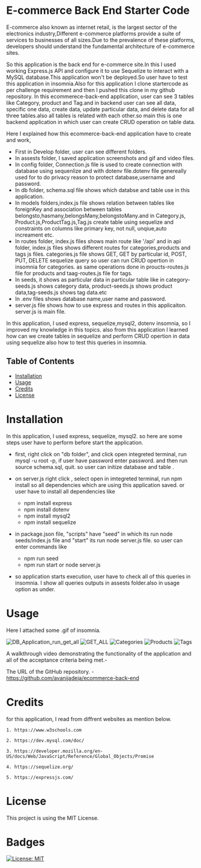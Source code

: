 # E-commerce Back End Starter Code

E-commerce also known as internet retail, is the largest sector of the electronics industry,Different e-commerce platforms provide a suite of services to businesses of all sizes.Due to the prevalence of these platforms, developers should understand the fundamental architecture of e-commerce sites.

So this application is the back end for e-commerce site.In this I used working Express.js API and configure it to use Sequelize to interact with a MySQL database.This application won't be deployed.So user have to test this application in insomnia.Also for this application I clone startercode as per challenge requirement and then I pushed this clone in my github repository. In this ecommerece-back-end application, user can see 3 tables like Category, product and Tag.and in backend user can see all data, specific one data, create data, update particular data, and delete data for all three tables.also all tables is related with each other.so main this is one backend application in which user can create CRUD operation on table data.

Here I explained how this ecommerce-back-end application have to create and work,

- First in Develop folder, user can see different folders.
- In assests folder, I saved application screenshots and gif and video files.
- In config folder, Connection.js file is used to create connection with database using sequenlize and with dotenv file.dotenv file genereally used for to do privacy reason to protect database,username and password.
- In db folder, schema.sql file shows which databse and table use in this application.
- In models folders,index.js file shows relation between tables like foreignKey and association between tables belongsto,hasmany,belongsMany,belongstoMany.and in Category.js, Product.js,ProductTag.js,Tag.js create table using sequelize and constraints on columns like primary key, not null, unqiue,auto increament etc.
- In routes folder, index.js files shows main route like '/api' and in api folder, index.js files shows different routes for categories,products and tags js files. categories.js file shows GET, GET by particular id, POST, PUT, DELETE sequelize query so user can run CRUD opertion in insomnia for categories. as same operations done in proucts-routes.js file for products and taag-routes.js file for tags.
- In seeds, it shows as particular data in particular table like in category-seeds.js shows category data, product-seeds.js shows product data,tag-seeds.js shows tag data.etc
- In .env files shows database name,user name and password.
- server.js file shows how to use express and routes in this applicaiton. server.js is main file.

In this application, I used express, sequelize,mysql2, dotenv insomnia, so I improved my knowledge in this topics. also from this application I learned how can we create tables in sequelize and perform CRUD opertion in data using sequelize also how to test this queries in insomnia.

## Table of Contents

- [Installation](#installation)
- [Usage](#usage)
- [Credits](#credits)
- [License](#license)

# Installation

In this application, I used express, sequelize, mysql2. so here are some steps user have to perform before start the application.

- first, right click on "db folder", and click open integreted terminal, run mysql -u root -p, if user have password enter password. and then run source schema.sql, quit. so user can initize database and table .

- on server.js right click , select open in imtegreted terminal, run npm install so all dependencies which are using this application saved. or user have to install all dependencies like

  - npm install express
  - npm install dotenv
  - npm install mysql2
  - npm install sequelize

- in package.json file, "scripts" have "seed" in which its run node seeds/index.js file and "start" its run node server.js file. so user can enter commands like

  - npm run seed
  - npm run start or node server.js

- so application starts execution, user have to check all of this queries in insomnia. I show all queries outputs in assests folder.also in usage option as under.

# Usage

Here I attached some .gif of insomnia.

![DB_Application_run_get_all](./Develop/assests/DB_application_run%20_insomnia_GET.gif)
![GET_ALL](./Develop/assests/GET_ALL.gif)
![Categories](./Develop/assests/GET_POST_PUT_DELETE_Categories.gif)
![Products](./Develop/assests/GET_POST_PUT_DELETE_Product.gif)
![Tags](./Develop/assests/GET_POST_PUT_DELETE_Tag.gif)

A walkthrough video demonstrating the functionality of the application and all of the acceptance criteria being met.-

The URL of the GitHub repository. -
https://github.com/avanijadeja/ecommerce-back-end

# Credits

for this application, I read from diffrent websites as mention below.

    1. https://www.w3schools.com

    2. https://dev.mysql.com/doc/

    3. https://developer.mozilla.org/en-US/docs/Web/JavaScript/Reference/Global_Objects/Promise

    4. https://sequelize.org/

    5. https://expressjs.com/

# License

This project is using the MIT License.

# Badges

[![License: MIT](https://img.shields.io/badge/License-MIT-yellow.svg)](https://opensource.org/licenses/MIT)
